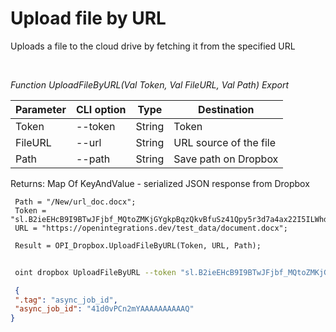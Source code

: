 ﻿---
sidebar_position: 5
---

# Upload file by URL
 Uploads a file to the cloud drive by fetching it from the specified URL




<br/>


*Function UploadFileByURL(Val Token, Val FileURL, Val Path) Export*

 | Parameter | CLI option | Type | Destination |
 |-|-|-|-|
 | Token | --token | String | Token |
 | FileURL | --url | String | URL source of the file |
 | Path | --path | String | Save path on Dropbox |

 
 Returns: Map Of KeyAndValue - serialized JSON response from Dropbox


```bsl title="Code example"
 Path = "/New/url_doc.docx";
 Token = "sl.B2ieEHcB9I9BTwJFjbf_MQtoZMKjGYgkpBqzQkvBfuSz41Qpy5r3d7a4ax22I5ILWhd9KLbN5L...";
 URL = "https://openintegrations.dev/test_data/document.docx";
 
 Result = OPI_Dropbox.UploadFileByURL(Token, URL, Path);
```
	


```sh title="CLI command example"
 
 oint dropbox UploadFileByURL --token "sl.B2ieEHcB9I9BTwJFjbf_MQtoZMKjGYgkpBqzQkvBfuSz41Qpy5r3d7a4ax22I5ILWhd9KLbN5L..." --url %url% --path %path%

```

```json title="Result"
 {
 ".tag": "async_job_id",
 "async_job_id": "41d0vPCn2mYAAAAAAAAAAQ"
}
```
